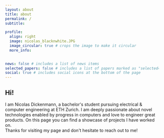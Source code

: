 ```yaml
---
layout: about
title: about
permalink: /
subtitle: 

profile:
  align: right
  image: nicolas_blacknwhite.JPG
  image_circular: true # crops the image to make it circular
  more_info: 
    

news: false # includes a list of news items
selected_papers: false # includes a list of papers marked as "selected={true}"
social: true # includes social icons at the bottom of the page
---
```





## Hi! 


I am Nicolas Dickenmann, a bachelor's student pursuing electrical & computer engineering at ETH Zurich. I am deeply passionate about novel technologies enabled by progress in computers and love to engineer great products. On this page you can find a showcase of projects I have worked on.<br>
Thanks for visiting my page and don't hesitate to reach out to me!

